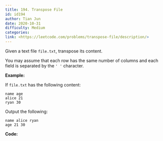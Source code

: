 ```yaml
---
title: 194. Transpose File
id: id194
author: Tian Jun
date: 2020-10-31
difficulty: Medium
categories: 
link: <https://leetcode.com/problems/transpose-file/description/>
---
```


Given a text file `file.txt`, transpose its content.

You may assume that each row has the same number of columns and each field is
separated by the `' '` character.

**Example:**

If `file.txt` has the following content:
            name age    alice 21    ryan 30    

Output the following:
            name alice ryan    age 21 30    




**Code:**

